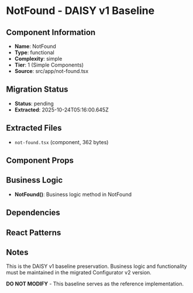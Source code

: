 # NotFound - DAISY v1 Baseline

## Component Information

- **Name**: NotFound
- **Type**: functional
- **Complexity**: simple
- **Tier**: 1 (Simple Components)
- **Source**: src/app/not-found.tsx

## Migration Status

- **Status**: pending
- **Extracted**: 2025-10-24T05:16:00.645Z

## Extracted Files

- `not-found.tsx` (component, 362 bytes)

## Component Props



## Business Logic

- **NotFound()**: Business logic method in NotFound

## Dependencies



## React Patterns



## Notes

This is the DAISY v1 baseline preservation. Business logic and functionality
must be maintained in the migrated Configurator v2 version.

**DO NOT MODIFY** - This baseline serves as the reference implementation.
